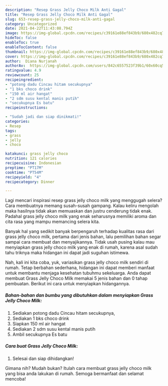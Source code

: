 ```yaml
---
description: "Resep Grass Jelly Choco Milk Anti Gagal"
title: "Resep Grass Jelly Choco Milk Anti Gagal"
slug: 653-resep-grass-jelly-choco-milk-anti-gagal
category: Uncategorized
date: 2021-04-22T11:43:08.794Z
image: https://img-global.cpcdn.com/recipes/c39161e88ef843b9/680x482cq70/grass-jelly-choco-milk-foto-resep-utama.jpg
hideToc: false
enableToc: true
enableTocContent: false
thumbnail: https://img-global.cpcdn.com/recipes/c39161e88ef843b9/680x482cq70/grass-jelly-choco-milk-foto-resep-utama.jpg
cover: https://img-global.cpcdn.com/recipes/c39161e88ef843b9/680x482cq70/grass-jelly-choco-milk-foto-resep-utama.jpg
author:  Diana Nurjanah
authorAv:  https://img-global.cpcdn.com/users/842c6557523f39b1/60x60cq50/avatar.jpg
ratingvalue: 4.9
reviewcount: 25
recipeingredient:
- "potong dadu Cincau hitam secukupnya"
- "1 bks choco drink"
- "150 ml air hangat"
- "2 sdm susu kental manis putih"
- "secukupnya Es batu"
recipeinstructions:

- "Sudah jadi dan siap dinikmati!"
categories:
- Resep
tags:
- grass
- jelly
- choco

katakunci: grass jelly choco 
nutrition: 121 calories
recipecuisine: Indonesian
preptime: "PT17M"
cooktime: "PT54M"
recipeyield: "4"
recipecategory: Dinner

---
```



Lagi mencari inspirasi resep grass jelly choco milk yang menggugah selera? Cara membuatnya memang susah-susah gampang. Kalau keliru mengolah maka hasilnya tidak akan memuaskan dan justru cenderung tidak enak. Padahal grass jelly choco milk yang enak seharusnya memiliki aroma dan cita rasa yang mampu memancing selera kita.




Banyak hal yang sedikit banyak berpengaruh terhadap kualitas rasa dari grass jelly choco milk, pertama dari jenis bahan, lalu pemilihan bahan segar sampai cara membuat dan menyajikannya. Tidak usah pusing kalau mau menyiapkan grass jelly choco milk yang enak di rumah, karena asal sudah tahu triknya maka hidangan ini dapat jadi suguhan istimewa.


Nah, kali ini kita coba, yuk, variasikan grass jelly choco milk sendiri di rumah. Tetap berbahan sederhana, hidangan ini dapat memberi manfaat untuk membantu menjaga kesehatan tubuhmu sekeluarga. Anda dapat membuat Grass Jelly Choco Milk memakai 5 jenis bahan dan 0 tahap pembuatan. Berikut ini cara untuk menyiapkan hidangannya.

<!--inarticleads1-->

##### Bahan-bahan dan bumbu yang dibutuhkan dalam menyiapkan Grass Jelly Choco Milk:

1. Sediakan potong dadu Cincau hitam secukupnya,
1. Sediakan 1 bks choco drink
1. Siapkan 150 ml air hangat
1. Sediakan 2 sdm susu kental manis putih
1. Ambil secukupnya Es batu




<!--inarticleads2-->

##### Cara buat Grass Jelly Choco Milk:


1. Selesai dan siap dihidangkan!



Gimana nih? Mudah bukan? Itulah cara membuat grass jelly choco milk yang bisa anda lakukan di rumah. Semoga bermanfaat dan selamat mencoba!

